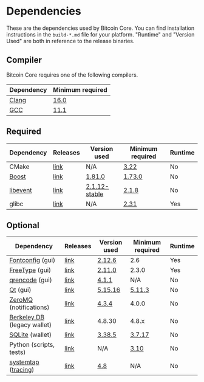 # Dependencies

These are the dependencies used by Bitcoin Core.
You can find installation instructions in the `build-*.md` file for your platform.
"Runtime" and "Version Used" are both in reference to the release binaries.

## Compiler

Bitcoin Core requires one of the following compilers.

| Dependency | Minimum required |
| --- | --- |
| [Clang](https://clang.llvm.org) | [16.0](https://github.com/bitcoin/bitcoin/pull/30263) |
| [GCC](https://gcc.gnu.org) | [11.1](https://github.com/bitcoin/bitcoin/pull/29091) |

## Required

| Dependency | Releases | Version used | Minimum required | Runtime |
| --- | --- | --- | --- | --- |
| CMake | [link](https://cmake.org/) | N/A | [3.22](https://github.com/bitcoin/bitcoin/pull/30454) | No |
| [Boost](../depends/packages/boost.mk) | [link](https://www.boost.org/users/download/) | [1.81.0](https://github.com/bitcoin/bitcoin/pull/26557) | [1.73.0](https://github.com/bitcoin/bitcoin/pull/29066) | No |
| [libevent](../depends/packages/libevent.mk) | [link](https://github.com/libevent/libevent/releases) | [2.1.12-stable](https://github.com/bitcoin/bitcoin/pull/21991) | [2.1.8](https://github.com/bitcoin/bitcoin/pull/24681) | No |
| glibc | [link](https://www.gnu.org/software/libc/) | N/A | [2.31](https://github.com/bitcoin/bitcoin/pull/29987) | Yes |

## Optional

| Dependency | Releases | Version used | Minimum required | Runtime |
| --- | --- | --- | --- | --- |
| [Fontconfig](../depends/packages/fontconfig.mk) (gui) | [link](https://www.freedesktop.org/wiki/Software/fontconfig/) | [2.12.6](https://github.com/bitcoin/bitcoin/pull/23495) | 2.6 | Yes |
| [FreeType](../depends/packages/freetype.mk) (gui) | [link](https://freetype.org) | [2.11.0](https://github.com/bitcoin/bitcoin/commit/01544dd78ccc0b0474571da854e27adef97137fb) | 2.3.0 | Yes |
| [qrencode](../depends/packages/qrencode.mk) (gui) | [link](https://fukuchi.org/works/qrencode/) | [4.1.1](https://github.com/bitcoin/bitcoin/pull/27312) | N/A | No |
| [Qt](../depends/packages/qt.mk) (gui) | [link](https://download.qt.io/official_releases/qt/) | [5.15.16](https://github.com/bitcoin/bitcoin/pull/30774) | [5.11.3](https://github.com/bitcoin/bitcoin/pull/24132) | No |
| [ZeroMQ](../depends/packages/zeromq.mk) (notifications) | [link](https://github.com/zeromq/libzmq/releases) | [4.3.4](https://github.com/bitcoin/bitcoin/pull/23956) | 4.0.0 | No |
| [Berkeley DB](../depends/packages/bdb.mk) (legacy wallet) | [link](https://www.oracle.com/technetwork/database/database-technologies/berkeleydb/downloads/index.html) | 4.8.30 | 4.8.x | No |
| [SQLite](../depends/packages/sqlite.mk) (wallet) | [link](https://sqlite.org) | [3.38.5](https://github.com/bitcoin/bitcoin/pull/25378) | [3.7.17](https://github.com/bitcoin/bitcoin/pull/19077) | No |
| Python (scripts, tests) | [link](https://www.python.org) | N/A | [3.10](https://github.com/bitcoin/bitcoin/pull/30527) | No |
| [systemtap](../depends/packages/systemtap.mk) ([tracing](tracing.md)) | [link](https://sourceware.org/systemtap/) | [4.8](https://github.com/bitcoin/bitcoin/pull/26945)| N/A | No |
